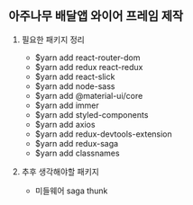 
## 아주나무 배달앱 와이어 프레임 제작

1. 필요한 패키지 정리

    - $yarn add react-router-dom
    - $yarn add redux react-redux
    - $yarn add react-slick
    - $yarn add node-sass
    - $yarn add @material-ui/core
    - $yarn add immer
    - $yarn add styled-components
    - $yarn add axios
    - $yarn add redux-devtools-extension
    - $yarn add redux-saga
    - $yarn add classnames

    
2. 추후 생각해야할 패키지

    - 미들웨어 saga thunk
    
